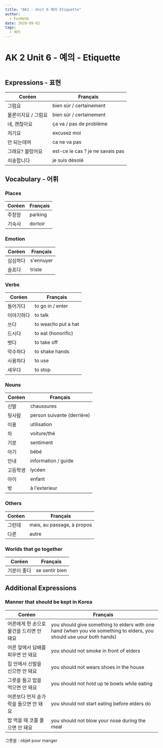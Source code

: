 ```yaml
---
title: "AK2 - Unit 6 예의 Etiquette"
author:
  - FoxMaSk
date: 2020-09-02
tags: 
  - 예의
---
```

# AK 2 Unit 6 - 예의 - Etiquette
```table-of-contents
```

## Expressions - 표현

| Coréen | Français                |
| ------ | ----------------------- |
| 그럼요 | bien sûr / certainement |
| 물론이지요 / 그럼요      | bien sûr / certainement |
| 네, 괜찮아요 | ça va / pas de problème |
| 저기요       | excusez moi             |
| 안 되는데여       | ca ne va pas            |
| 그래요? 몰렀어요 | est-ce le cas ? je ne savais pas         | 
|쇠송합니다 |  je suis désolé   |

## Vocabulary - 어휘

### Places

| Coréen | Français                            |
| ------ | ----------------------------------- |
| 주창장       | parking       |
| 기숙사| dortoir |

### Emotion

| Coréen | Français                            |
| ------ | ----------------------------------- |
| 심심하다       | s'ennuyer       |
| 슬프다|  triste|

### Verbs

| Coréen | Français                            |
| ------ | ----------------------------------- |
| 들어가다       | to go in / enter|
| 이야기하다 | to talk |
| 쓰다 | to wear/to put a hat       |
| 드시다       | to eat (honorific) |
| 벗다       | to take off |
| 악수하다       | to shake hands |
| 사용하다  | to use |
| 세우다       | to stop |

### Nouns

| Coréen | Français                            |
| ------ | ----------------------------------- |
| 신발       | chaussures |
| 뒷사람       |  person suivante (derrière)|
| 이용       | utilisation |
| 차       |  voiture/thé |
| 기분       |  sentiment      |
| 아기       |  bébé |
| 안내       | information / guide |
| 고등학생       | lycéen  |
| 아이       | enfant       |
| 밖       | à l'exterieur |

### Others

| Coréen | Français                            |
| ------ | ----------------------------------- |
| 그런데      | mais, au passage, à propos |
| 다른       | autre |

### Worlds that go together

| Coréen | Français                            |
| ------ | ----------------------------------- |
|기분이 좋다    | se sentir bien       |

## Additional Expressions 

### Manner that should be kept in Korea

| Coréen                                   | Français |
| ---------------------------------------- | -------- |
| 어른에게 한 손으로 물건을 드리면 안 돼요   | you should give something to elders with one hand (when you vie something to elders, you should use uour both hands)|
| 어른 앞에서 담배를 피우면 안 돼요        | you should not smoke in front of elders         |
| 집 안에서 신발을 신으면 안 돼요          | you should not wears shoes in the house |
| 그릇을 들고 밥을 먹으면 안 돼요          | you should not hold up te bowls while eating          |
| 어른보다 먼저 솓가락을 들으면 안 돼요     | you should not start eating before elders do  |
| 밥 먹을 때 코를 풀으면 안 돼요          |you should not blow your nose during the meal   |

그릇을  : objet pour manger
